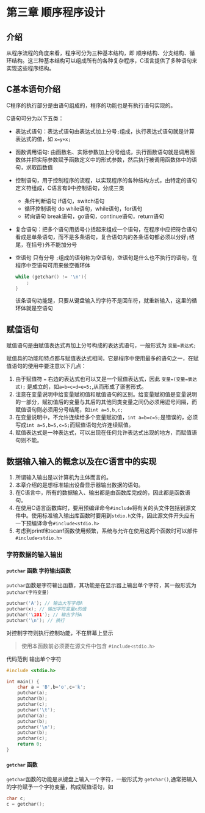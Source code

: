 # 第三章 顺序程序设计

## 介绍

从程序流程的角度来看，程序可分为三种基本结构，即 顺序结构、分支结构、循环结构。这三种基本结构可以组成所有的各种复杂程序，C语言提供了多种语句来实现这些程序结构。

## C基本语句介绍

C程序的执行部分是由语句组成的，程序的功能也是有执行语句实现的。

C语句可分为以下五类：

- 表达式语句：表达式语句由表达式加上分号`;`组成，执行表达式语句就是计算表达式的值，如 `x=y+x;`

- 函数调用语句: 由函数名、实际参数加上分号组成，执行函数语句就是调用函数体并把实际参数赋予函数定义中的形式参数，然后执行被调用函数体中的语句，求取函数值

- 控制语句，用于控制程序的流程，以实现程序的各种结构方式，由特定的语句定义符组成，C语言有9中控制语句，分成三类

  - 条件判断语句 if语句，switch语句
  - 循环控制语句 do while语句，while语句，for语句
  - 转向语句  break语句，go语句，continue语句，return语句

- 复合语句：把多个语句用括号`{}`括起来组成一个语句，在程序中应把符合语句看成是单条语句，而不是多条语句，复合语句内的各条语句都必须以分好`;`结尾，在括号`}`外不能加分号

- 空语句 只有分号 `;`组成的语句称为空语句，空语句是什么也不执行的语句，在程序中空语句可用来做空循环体

  ```c
  while (getchar() != '\n'){
      ;
  }
  ```

  该条语句功能是，只要从键盘输入的字符不是回车符，就重新输入，这里的循环体就是空语句

## 赋值语句

赋值语句是由赋值表达式再加上分号构成的表达式语句，一般形式为 `变量=表达式;`

赋值具的功能和特点都与赋值表达式相同，它是程序中使用最多的语句之一，在赋值语句的使用中要注意以下几点：

1. 由于赋值符 `=` 右边的表达式也可以又是一个赋值表达式，因此 `变量=(变量=表达式);` 是成立的，如`a=b=c=d=e=5;`,从而形成了嵌套形式。
2. 注意在变量说明中给变量赋初值和赋值语句的区别。给变量赋初值是变量说明的一部分，赋初值后的变量与其后的其他同类变量之间仍必须用逗号间隔，而赋值语句则必须用分号结尾，如`int a=5,b,c;`
3. 在变量说明中，不允许连续给多个变量赋初值，`int a=b=c=5;`是错误的，必须写成`int a=5,b=5,c=5;`而赋值语句允许连续赋值。
4. 赋值表达式是一种表达式，可以出现在任何允许表达式出现的地方，而赋值语句则不能。

## 数据输入输入的概念以及在C语言中的实现

1. 所谓输入输出是以计算机为主体而言的。
2. 本章介绍的是想标准输出设备显示器输出数据的语句。
3. 在C语言中，所有的数据输入、输出都是由函数库完成的，因此都是函数语句。
4. 在使用C语言函数库时，要用预编译命令`#include`将有关的头文件包括到源文件中。使用标准输入输出库函数时要用到`stdio.h`文件，因此源文件开头应有一下预编译命令`#include<stdio.h>`
5. 考虑到printf和scanf函数使用频繁，系统与允许在使用这两个函数时可以部件`#include<stdio.h>`

### 字符数据的输入输出

#### `putchar` 函数 字符输出函数

`putchar`函数是字符输出函数，其功能是在显示器上输出单个字符，其一般形式为`putchar(字符变量)`

```c
putchar('A'); // 输出大写字母A
putchar(x); // 输出字符变量x的值
putchar('\101'); // 输出字符A
putchar('\n'); // 换行
```

对控制字符则执行控制功能，不在屏幕上显示

> 使用本函数前必须要在源文件中包含 `#include<stdio.h>`

代码范例 输出单个字符

```c
#include <stdio.h>

int main() {
    char a = 'B',b='o',c='k';
    putchar(a);
    putchar(b);
    putchar(c);
    putchar('\t');
    putchar(a);
    putchar(b);
    putchar('\n');
    putchar(b);
    putchar(c);
    return 0;
}
```

#### `getchar` 函数

`getchar`函数的功能是从键盘上输入一个字符，一般形式为 `getchar()`,通常把输入的字符赋予一个字符变量，构成赋值语句，如

```c
char c;
c = getchar();
```

